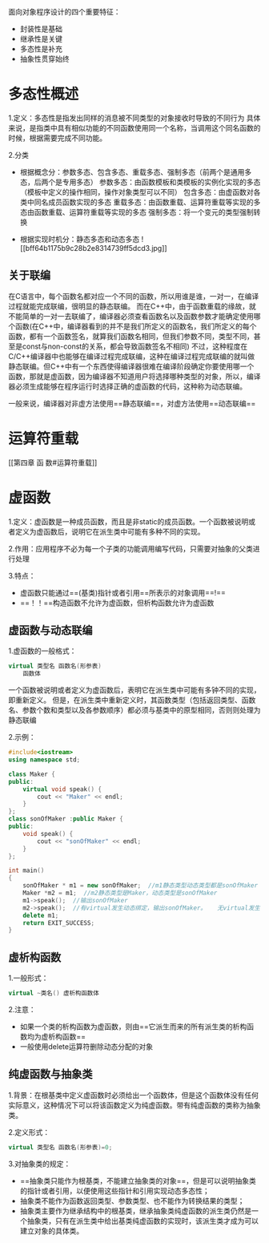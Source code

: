
面向对象程序设计的四个重要特征：
- 封装性是基础
- 继承性是关键
- 多态性是补充
- 抽象性贯穿始终

# 多态性概述

1.定义：多态性是指发出同样的消息被不同类型的对象接收时导致的不同行为
具体来说，是指类中具有相似功能的不同函数使用同一个名称，当调用这个同名函数的时候，根据需要完成不同功能。

2.分类
- 根据概念分：参数多态、包含多态、重载多态、强制多态（前两个是通用多态，后两个是专用多态）
	参数多态：由函数模板和类模板的实例化实现的多态（模板中定义的操作相同，操作对象类型可以不同）
	包含多态：由虚函数对各类中同名成员函数实现的多态
	重载多态：由函数重载、运算符重载等实现的多态由函数重载、运算符重载等实现的多态
	强制多态：将一个变元的类型强制转换

- 根据实现时机分：静态多态和动态多态
![[bff64b1175b9c28b2e8314739ff5dcd3.jpg]]
## 关于联编
在C语言中，每个函数名都对应一个不同的函数，所以用谁是谁，一对一，在编译过程就能完成联编，很明显的静态联编。
而在C++中，由于函数重载的缘故，就不能简单的一对一去联编了，编译器必须查看函数名以及函数参数才能确定使用哪个函数(在C++中，编译器看到的并不是我们所定义的函数名，我们所定义的每个函数，都有一个函数签名，就算我们函数名相同，但我们参数不同，类型不同，甚至是const与non-const的关系，都会导致函数签名不相同)
不过，这种程度在C/C++编译器中也能够在编译过程完成联编，这种在编译过程完成联编的就叫做静态联编。但C++中有一个东西使得编译器很难在编译阶段确定你要使用哪一个函数，那就是虚函数，因为编译器不知道用户将选择哪种类型的对象，所以，编译器必须生成能够在程序运行时选择正确的虚函数的代码，这种称为动态联编。

一般来说，编译器对非虚方法使用==静态联编==，对虚方法使用==动态联编==


# 运算符重载
[[第四章 函 数#运算符重载]]

# 虚函数
1.定义：虚函数是一种成员函数，而且是非static的成员函数。一个函数被说明或者定义为虚函数后，说明它在派生类中可能有多种不同的实现。

2.作用：应用程序不必为每一个子类的功能调用编写代码，只需要对抽象的父类进行处理

3.特点：
- 虚函数只能通过==(基类)指针或者引用==所表示的对象调用==!==
- ==！！==构造函数不允许为虚函数，但析构函数允许为虚函数



## 虚函数与动态联编

1.虚函数的一般格式：
```cpp
virtual 类型名 函数名(形参表)
	函数体
```
一个函数被说明或者定义为虚函数后，表明它在派生类中可能有多钟不同的实现，即重新定义。
但是，在派生类中重新定义时，其函数类型（包括返回类型、函数名、参数个数和类型以及各参数顺序）都必须与基类中的原型相同，否则则处理为静态联编

2.示例：
```cpp
#include<iostream>
using namespace std;

class Maker {
public:
	virtual void speak() {
		cout << "Maker" << endl;
	}
};
class sonOfMaker :public Maker {
public:
	void speak() {
		cout << "sonOfMaker" << endl;
	}
};

int main()
{
	sonOfMaker * m1 = new sonOfMaker;  //m1静态类型动态类型都是sonOfMaker
	Maker *m2 = m1;  //m2静态类型是Maker，动态类型是sonOfMaker
	m1->speak();  //输出sonOfMaker
	m2->speak();  //有virtual发生动态绑定，输出sonOfMaker。   无virtual发生静态绑定，输出Maker
	delete m1;
	return EXIT_SUCCESS;
}


```

## 虚析构函数
1.一般形式：
```cpp
virtual ~类名() 虚析构函数体
```

2.注意：
- 如果一个类的析构函数为虚函数，则由==它派生而来的所有派生类的析构函数均为虚析构函数==
- 一般使用delete运算符删除动态分配的对象

## 纯虚函数与抽象类
1.背景：在根基类中定义虚函数时必须给出一个函数体，但是这个函数体没有任何实际意义，这种情况下可以将该函数定义为纯虚函数。带有纯虚函数的类称为抽象类。

2.定义形式：
```cpp
virtual 类型名 函数名(形参表)=0;
```

3.对抽象类的规定：
- ==抽象类只能作为根基类，不能建立抽象类的对象==，但是可以说明抽象类的指针或者引用，以便使用这些指针和引用实现动态多态性；
- 抽象类不能作为函数返回类型、参数类型、也不能作为转换结果的类型；
- 抽象类主要作为继承结构中的根基类，继承抽象类纯虚函数的派生类仍然是一个抽象类，只有在派生类中给出基类纯虚函数的实现时，该派生类才成为可以建立对象的具体类。
